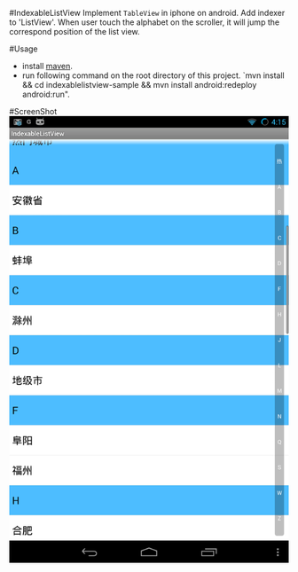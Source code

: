 #IndexableListView
Implement `TableView` in iphone on android. Add indexer to 'ListView'. When user touch the alphabet on the scroller, it will jump the correspond position of the list view.

#Usage
- install [maven](http://maven.apache.org/).
- run following command on the root directory of this project. `mvn install && cd indexablelistview-sample && mvn install android:redeploy android:run".

#ScreenShot
![screenshot](screenshot.png)
